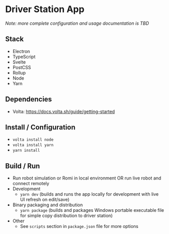 # Driver Station App

_Note: more complete configuration and usage documentation is TBD_

## Stack

* Electron
* TypeScript
* Svelte
* PostCSS
* Rollup
* Node
* Yarn

## Dependencies

* Volta: <https://docs.volta.sh/guide/getting-started>

## Install / Configuration

* `volta install node`
* `volta install yarn`
* `yarn install`

## Build / Run

* Run robot simulation or Romi in local environment OR run live robot and connect remotely
* Development
  * `yarn dev` (builds and runs the app locally for development with live UI refresh on edit/save)
* Binary packaging and distribution
  * `yarn package` (builds and packages Windows portable executable file for simple copy distribution to driver station)
* Other
  * See `scripts` section in `package.json` file for more options
